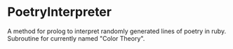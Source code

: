 # PoetryInterpreter
A method for prolog to interpret randomly generated lines of poetry in ruby. Subroutine for currently named "Color Theory".
